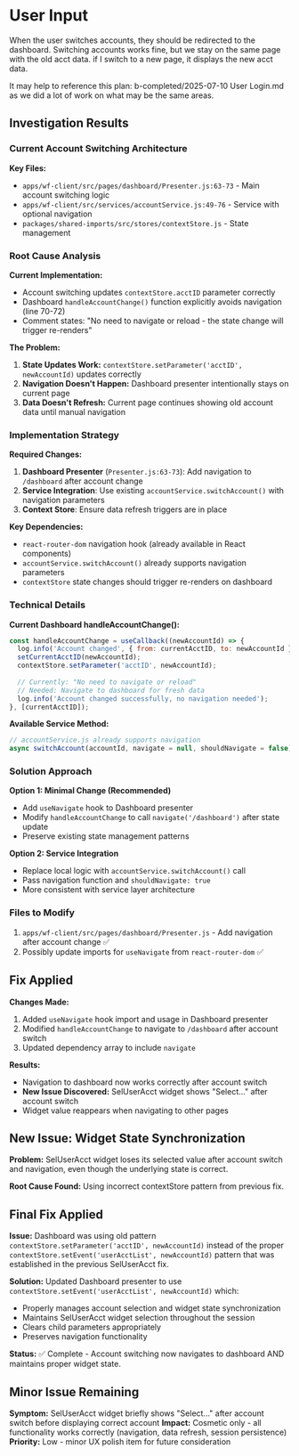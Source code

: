 # User Input 
When the user switches accounts, they should be redirected to the dashboard.  Switching accounts works fine, but we stay on the same page with the old acct data.  if I switch to a new page, it displays the new acct data.

It may help to reference this plan:   b-completed/2025-07-10 User Login.md as we did a lot of work on what may be the same areas.

<!-- planPhase: Investigation only -->

## Investigation Results

### Current Account Switching Architecture

**Key Files:**
- `apps/wf-client/src/pages/dashboard/Presenter.js:63-73` - Main account switching logic
- `apps/wf-client/src/services/accountService.js:49-76` - Service with optional navigation
- `packages/shared-imports/src/stores/contextStore.js` - State management

### Root Cause Analysis

**Current Implementation:**
- Account switching updates `contextStore.acctID` parameter correctly
- Dashboard `handleAccountChange()` function explicitly avoids navigation (line 70-72)
- Comment states: "No need to navigate or reload - the state change will trigger re-renders"

**The Problem:**
1. **State Updates Work:** `contextStore.setParameter('acctID', newAccountId)` updates correctly
2. **Navigation Doesn't Happen:** Dashboard presenter intentionally stays on current page
3. **Data Doesn't Refresh:** Current page continues showing old account data until manual navigation

### Implementation Strategy

**Required Changes:**
1. **Dashboard Presenter** (`Presenter.js:63-73`): Add navigation to `/dashboard` after account change
2. **Service Integration**: Use existing `accountService.switchAccount()` with navigation parameters
3. **Context Store**: Ensure data refresh triggers are in place

**Key Dependencies:**
- `react-router-dom` navigation hook (already available in React components)
- `accountService.switchAccount()` already supports navigation parameters
- `contextStore` state changes should trigger re-renders on dashboard

### Technical Details

**Current Dashboard handleAccountChange():**
```javascript
const handleAccountChange = useCallback((newAccountId) => {
  log.info('Account changed', { from: currentAcctID, to: newAccountId });
  setCurrentAcctID(newAccountId);
  contextStore.setParameter('acctID', newAccountId);
  
  // Currently: "No need to navigate or reload"
  // Needed: Navigate to dashboard for fresh data
  log.info('Account changed successfully, no navigation needed');
}, [currentAcctID]);
```

**Available Service Method:**
```javascript
// accountService.js already supports navigation
async switchAccount(accountId, navigate = null, shouldNavigate = false)
```

### Solution Approach

**Option 1: Minimal Change (Recommended)**
- Add `useNavigate` hook to Dashboard presenter
- Modify `handleAccountChange` to call `navigate('/dashboard')` after state update
- Preserve existing state management patterns

**Option 2: Service Integration**
- Replace local logic with `accountService.switchAccount()` call
- Pass navigation function and `shouldNavigate: true`
- More consistent with service layer architecture

### Files to Modify

1. `apps/wf-client/src/pages/dashboard/Presenter.js` - Add navigation after account change ✅
2. Possibly update imports for `useNavigate` from `react-router-dom` ✅

## Fix Applied

**Changes Made:**
1. Added `useNavigate` hook import and usage in Dashboard presenter
2. Modified `handleAccountChange` to navigate to `/dashboard` after account switch
3. Updated dependency array to include `navigate`

**Results:**
- Navigation to dashboard now works correctly after account switch
- **New Issue Discovered:** SelUserAcct widget shows "Select..." after account switch
- Widget value reappears when navigating to other pages

## New Issue: Widget State Synchronization

**Problem:** SelUserAcct widget loses its selected value after account switch and navigation, even though the underlying state is correct.

**Root Cause Found:** Using incorrect contextStore pattern from previous fix.

## Final Fix Applied

**Issue:** Dashboard was using old pattern `contextStore.setParameter('acctID', newAccountId)` instead of the proper `contextStore.setEvent('userAcctList', newAccountId)` pattern that was established in the previous SelUserAcct fix.

**Solution:** Updated Dashboard presenter to use `contextStore.setEvent('userAcctList', newAccountId)` which:
- Properly manages account selection and widget state synchronization
- Maintains SelUserAcct widget selection throughout the session
- Clears child parameters appropriately
- Preserves navigation functionality

**Status:** ✅ Complete - Account switching now navigates to dashboard AND maintains proper widget state.

## Minor Issue Remaining

**Symptom:** SelUserAcct widget briefly shows "Select..." after account switch before displaying correct account
**Impact:** Cosmetic only - all functionality works correctly (navigation, data refresh, session persistence)
**Priority:** Low - minor UX polish item for future consideration